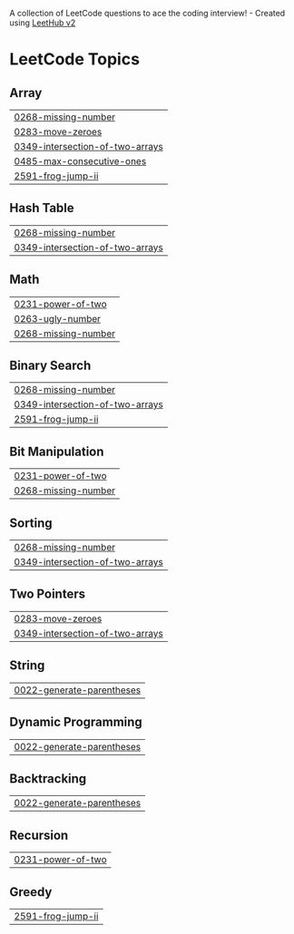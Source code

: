 A collection of LeetCode questions to ace the coding interview! - Created using [LeetHub v2](https://github.com/arunbhardwaj/LeetHub-2.0)
<!---LeetCode Topics Start-->
# LeetCode Topics
## Array
|  |
| ------- |
| [0268-missing-number](https://github.com/sahildevrajsocial/LeetCode-Solutions-Java/tree/master/0268-missing-number) |
| [0283-move-zeroes](https://github.com/sahildevrajsocial/LeetCode-Solutions-Java/tree/master/0283-move-zeroes) |
| [0349-intersection-of-two-arrays](https://github.com/sahildevrajsocial/LeetCode-Solutions-Java/tree/master/0349-intersection-of-two-arrays) |
| [0485-max-consecutive-ones](https://github.com/sahildevrajsocial/LeetCode-Solutions-Java/tree/master/0485-max-consecutive-ones) |
| [2591-frog-jump-ii](https://github.com/sahildevrajsocial/LeetCode-Solutions-Java/tree/master/2591-frog-jump-ii) |
## Hash Table
|  |
| ------- |
| [0268-missing-number](https://github.com/sahildevrajsocial/LeetCode-Solutions-Java/tree/master/0268-missing-number) |
| [0349-intersection-of-two-arrays](https://github.com/sahildevrajsocial/LeetCode-Solutions-Java/tree/master/0349-intersection-of-two-arrays) |
## Math
|  |
| ------- |
| [0231-power-of-two](https://github.com/sahildevrajsocial/LeetCode-Solutions-Java/tree/master/0231-power-of-two) |
| [0263-ugly-number](https://github.com/sahildevrajsocial/LeetCode-Solutions-Java/tree/master/0263-ugly-number) |
| [0268-missing-number](https://github.com/sahildevrajsocial/LeetCode-Solutions-Java/tree/master/0268-missing-number) |
## Binary Search
|  |
| ------- |
| [0268-missing-number](https://github.com/sahildevrajsocial/LeetCode-Solutions-Java/tree/master/0268-missing-number) |
| [0349-intersection-of-two-arrays](https://github.com/sahildevrajsocial/LeetCode-Solutions-Java/tree/master/0349-intersection-of-two-arrays) |
| [2591-frog-jump-ii](https://github.com/sahildevrajsocial/LeetCode-Solutions-Java/tree/master/2591-frog-jump-ii) |
## Bit Manipulation
|  |
| ------- |
| [0231-power-of-two](https://github.com/sahildevrajsocial/LeetCode-Solutions-Java/tree/master/0231-power-of-two) |
| [0268-missing-number](https://github.com/sahildevrajsocial/LeetCode-Solutions-Java/tree/master/0268-missing-number) |
## Sorting
|  |
| ------- |
| [0268-missing-number](https://github.com/sahildevrajsocial/LeetCode-Solutions-Java/tree/master/0268-missing-number) |
| [0349-intersection-of-two-arrays](https://github.com/sahildevrajsocial/LeetCode-Solutions-Java/tree/master/0349-intersection-of-two-arrays) |
## Two Pointers
|  |
| ------- |
| [0283-move-zeroes](https://github.com/sahildevrajsocial/LeetCode-Solutions-Java/tree/master/0283-move-zeroes) |
| [0349-intersection-of-two-arrays](https://github.com/sahildevrajsocial/LeetCode-Solutions-Java/tree/master/0349-intersection-of-two-arrays) |
## String
|  |
| ------- |
| [0022-generate-parentheses](https://github.com/sahildevrajsocial/LeetCode-Solutions-Java/tree/master/0022-generate-parentheses) |
## Dynamic Programming
|  |
| ------- |
| [0022-generate-parentheses](https://github.com/sahildevrajsocial/LeetCode-Solutions-Java/tree/master/0022-generate-parentheses) |
## Backtracking
|  |
| ------- |
| [0022-generate-parentheses](https://github.com/sahildevrajsocial/LeetCode-Solutions-Java/tree/master/0022-generate-parentheses) |
## Recursion
|  |
| ------- |
| [0231-power-of-two](https://github.com/sahildevrajsocial/LeetCode-Solutions-Java/tree/master/0231-power-of-two) |
## Greedy
|  |
| ------- |
| [2591-frog-jump-ii](https://github.com/sahildevrajsocial/LeetCode-Solutions-Java/tree/master/2591-frog-jump-ii) |
<!---LeetCode Topics End-->